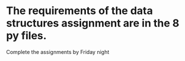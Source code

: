 # The requirements of the data structures assignment are in the 8 py files. 
Complete the assignments by Friday night

